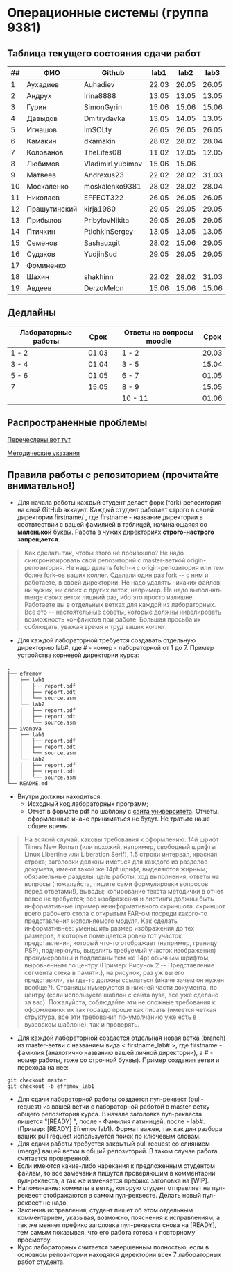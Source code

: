 # Операционные системы (группа 9381)

## Таблица текущего состояния сдачи работ

| ##   | ФИО          | Github              | lab1  | lab2  | lab3  | lab4  | lab5  | lab6  | lab7  |
| ---- | ------------ | ------------------- | ----- | ----- | ----- | ----- | ----- | ----- | ----- |
| 1    | Аухадиев     | Auhadiev            | 22.03 | 26.05 | 26.05 | 29.05 | 29.05 | 29.05 | 26.05 |
| 2    | Андрух       | Irina8888           | 13.05 | 13.05 | 13.05 | 13.05 | 13.05 | 13.05 | 13.05 |
| 3    | Гурин        | SimonGyrin          | 15.06 | 15.06 | 15.06 | 15.06 | 15.06 | 15.06 | 15.06 |
| 4    | Давыдов      | Dmitrydavka         | 13.05 | 14.05 | 13.05 | 29.05 | 29.05 |       |       |
| 5    | Игнашов      | ImSOLty             | 26.05 | 26.05 | 26.05 | 26.05 | 26.05 | 26.05 | 26.05 |
| 6    | Камакин      | dkamakin            | 28.02 | 28.02 | 28.04 | 28.04 | 28.04 | 28.04 | 12.05 |
| 7    | Колованов    | TheLifes08          | 11.02 | 12.05 | 12.05 | 12.05 | 12.05 | 12.05 | 12.05 |
| 8    | Любимов      | VladimirLyubimov    | 15.06 | 15.06 |       |       |       |       |       |
| 9    | Матвеев      | Andrexus23          | 22.02 | 28.02 | 31.03 | 31.03 | 12.05 | 12.05 | 14.05 |
| 10   | Москаленко   | moskalenko9381      | 28.02 | 28.02 | 28.04 | 28.04 | 28.04 | 28.04 | 12.05 |
| 11   | Николаев     | EFFECT322           | 26.05 | 26.05 | 26.05 | 26.05 | 26.05 | 26.05 | 26.05 |
| 12   | Прашутинский | kirja1980           | 29.05 | 29.05 | 29.05 | 29.05 | 29.05 | 29.05 | 29.05 |
| 13   | Прибылов     | PribylovNikita      | 29.05 | 29.05 | 29.05 |       |       |       |       |
| 14   | Птичкин      | PtichkinSergey      | 13.05 | 13.05 | 13.05 | 13.05 | 13.05 | 13.05 | 26.05 |
| 15   | Семенов      | Sashauxgit          | 28.02 | 15.06 | 29.05 | 29.05 | 15.06 | 15.06 | 15.06 |
| 16   | Судаков      | YudjinSud           | 29.05 | 29.05 | 29.05 | 15.06 | 15.06 | 29.05 | 15.06 |
| 17   | Фоминенко    |                     |       |       |       |       |       |       |       |
| 18   | Шахин        | shakhinn            | 22.02 | 28.02 | 31.03 | 31.03 | 12.05 | 29.04 | 12.05 |
| 19   | Авдеев       | DerzoMelon          | 15.06 | 15.06 | 15.06 | 15.06 | 15.06 | 15.06 | 15.06 |

## Дедлайны

| Лабораторные работы | Срок  | | Ответы на вопросы moodle | Срок  |
| ------------------- | ----- |-| ------------------------ | ----- |
|       1 - 2         | 01.03 | |          1 - 2           | 20.03 |
|       3 - 4         | 01.04 | |          3 - 5           | 15.04 |
|       5 - 6         | 01.05 | |          6 - 7           | 01.05 |
|         7           | 15.05 | |          8 - 9           | 15.05 |
|                     |       | |         10 - 11          | 01.06 |

## Распространенные проблемы

[Перечеслены вот тут](./FAQ.md)

[Методические указания](./os_labs_guide.pdf)

## Правила работы с репозиторием (прочитайте внимательно!)

 - Для начала работы каждый студент делает форк (fork) репозитория на свой GitHub аккаунт.
Каждый студент работает строго в своей директории firstname/ , где firstname - название директории в соотвтествии с вашей фамилией в таблицей, начинающаяся со **маленькой** буквы. Работа в чужих директориях **строго-настрого запрещается**.

> Как сделать так, чтобы этого не произошло? Не надо синхронизировать свой репозиторий с master-веткой origin-репозитория. Не надо делать fetch-и с origin-репозитория или тем более fork-ов ваших коллег. Сделали один раз fork -- с ним и работаете, в своей директории. Не надо удалять никаких файлов: ни чужих, ни своих с других веток, например. Не надо выполнять merge своих веток лишний раз, ибо это просто излишне. Работаете вы в отдельных ветках для каждой из лабораторных. Все это -- настоятельные советы, которые должны нивелировать возможность конфликтов при работе. Большая просьба их соблюдать, уважая время и труд ваших коллег.

- Для каждой лабораторной требуется создавать отдельную директорию lab#, где # - номер - лабораторной от 1 до 7. Пример устройства корневой директории курса:

```
.
├── efremov
│   ├── lab1
│   │   ├── report.pdf
│   │   ├── report.odt
│   │   └── source.asm
│   └── lab2
│   │   ├── report.pdf
│   │   ├── report.odt
│   │   └── source.asm
├── ivanova
│   ├── lab1
│   │   ├── report.pdf
│   │   ├── report.odt
│   │   └── source.asm
│   └── lab2
│   │   ├── report.pdf
│   │   ├── report.odt
│   │   └── source.asm
└── README.md
```

- Внутри должны находиться:
    - Исходный код лабораторных программ;
    - Отчет в формате pdf по шаблону с [сайта университета](https://etu.ru/ru/studentam/dokumenty-dlya-ucheby/). Отчеты, оформленные иначе приниматься не будут. Не тратьте наше общее время.

> На всякий случай, каковы требования к оформлению: 14й шрифт Times New Roman (или похожий, например, свободный шрифты Linux Libertine или Liberation Serif), 1.5 строки интервал, красная строка; заголовки должны иметься для каждого из разделов докумета, имеют такой же 14pt шрифт, выделяются жирным; обязательные разделы: цель работы, ход выполнения, ответы на вопросы (пожалуйста, пишите сами формулировки вопросов перед ответами!), выводы; копирование текста методички в отчет вовсе не требуется; все изображения и листинги должны быть информативные (пример неинформативного скриншота: скриншот всего рабочего стола с открытым FAR-ом посреди какого-то представления исполняемого модуля. Как сделать информативнее: уменьшить размер изображения до тех размеров, в которые помещается ровно тот участок представления, который что-то отображает (например, границу PSP), подчеркнуть, выделить требуемый участок изображения) пронумерованы и подписаны тем же 14pt обычным шрифтом, выровненным по центру (Пример: Рисунок 2 -- Представление сегмента стека в памяти.), на рисунок, раз уж вы его представили, вы где-то должны ссылаться (иначе зачем он нужен вообще?). Страницы нумеруются в нижней части документа, по центру (если используете шаблон с сайта вуза, все уже сделано за вас). Пожалуйста, соблюдайте эти не сложные требования к оформлению: их так гораздо проще как писать (имеется четкая структура, все эти требования по-умолчанию уже есть в вузовском шаблоне), так и проверять.

- Для каждой лабораторной создается отдельная новая ветка (branch) из master-ветви с названием вида < firstname_lab# >, где firstname - фамилия (аналогично названию вашей личной директории), а # - номер работы, тоже со строчной буквы). Пример создания ветви и перехода на нее:
```
git checkout master
git checkout -b efremov_lab1
```
- Для сдачи лабораторной работы создается пул-реквест (pull-request) из вашей ветки с лабораторной работой в master-ветку общего репозитория курса. В начале заголовка пул-реквеста пишется "[READY] ", после - Фамилия латиницей, после - lab#. (Пример: [READY] Efremov lab1). Формат важен, так как для разбора ваших pull request используется поиск по ключевым словам.
- Для сдачи работы требуется закрытый pull request со слиянием (merge) вашей ветки в общий репозиторий. В таком случае работа считается проверенной.
- Если имеются какие-либо нарекания к предложенным студентом файлам, то все замечания пишутся проверяющим в комментарии пул-реквеста, а так же изменяется префикс заголовка на [WIP].
- Напоминание: коммиты в ветку, которую студент отправляет на пул-реквест отображаются в самом пул-реквесте. Делать новый пул-реквест не надо.
- Закончив исправления, студент пишет об этом отдельным комментарием, указывая, возможно, пояснения к исправлениям, а так же меняет префикс заголовка пул-реквеста снова на [READY], тем самым показывая, что его работа готова к повторному просмотру.
- Курс лабораторных считается завершенным полностью, если в основном репозитории находятся директории всех 7 лабораторных работ студента.
